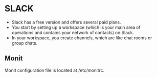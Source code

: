 # SLACK
* Slack has a free version and offers several paid plans. 
* You start by setting up a workspace (which is your main area of operations and contains your network of contacts) on Slack. 
* In your workspace, you create channels, which are like chat rooms or group chats.

## Monit 
Monit configuration file is located at /etc/monitrc.

